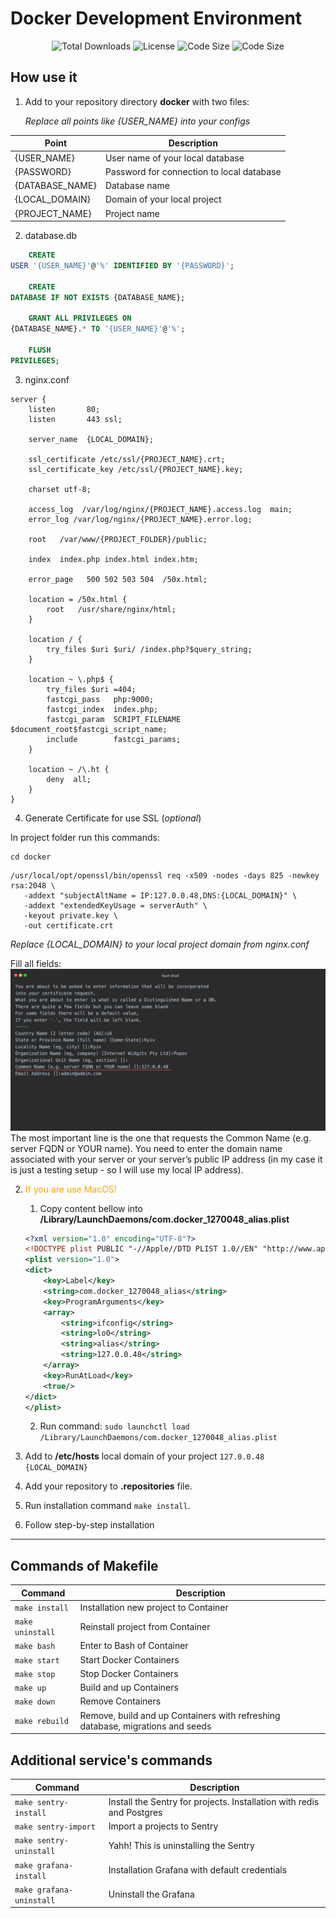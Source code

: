 # Docker Development Environment

<p align="center">
<img src="https://img.shields.io/github/downloads/PopovAleksey/Docker-Development-Environment/total" alt="Total Downloads">
<img src="https://img.shields.io/github/license/PopovAleksey/Docker-Development-Environment" alt="License">
<img src="https://img.shields.io/github/languages/code-size/PopovAleksey/Docker-Development-Environment" alt="Code Size">
<img src="https://img.shields.io/github/v/release/PopovAleksey/Docker-Development-Environment" alt="Code Size">
</p>

## How use it

1. Add to your repository directory **docker** with two files:

   _Replace all points like {USER_NAME} into your configs_

| Point           | Description                               |
|-----------------|-------------------------------------------|
| {USER_NAME}     | User name of your local database          |
| {PASSWORD}      | Password for connection to local database |
| {DATABASE_NAME} | Database name                             |
| {LOCAL_DOMAIN}  | Domain of your local project              |
| {PROJECT_NAME}  | Project name                              |

2. database.db

```sql
    CREATE
USER '{USER_NAME}'@'%' IDENTIFIED BY '{PASSWORD}';
    
    CREATE
DATABASE IF NOT EXISTS {DATABASE_NAME};
    
    GRANT ALL PRIVILEGES ON
{DATABASE_NAME}.* TO '{USER_NAME}'@'%';
    
    FLUSH
PRIVILEGES;
   ```

3. nginx.conf

```apacheconf
server {
    listen       80;
    listen       443 ssl;
    
    server_name  {LOCAL_DOMAIN};
    
    ssl_certificate /etc/ssl/{PROJECT_NAME}.crt;
    ssl_certificate_key /etc/ssl/{PROJECT_NAME}.key;
    
    charset utf-8;
    
    access_log  /var/log/nginx/{PROJECT_NAME}.access.log  main;
    error_log /var/log/nginx/{PROJECT_NAME}.error.log;
    
    root   /var/www/{PROJECT_FOLDER}/public;
    
    index  index.php index.html index.htm;
    
    error_page   500 502 503 504  /50x.html;
    
    location = /50x.html {
        root   /usr/share/nginx/html;
    }
    
    location / {
        try_files $uri $uri/ /index.php?$query_string;
    }
    
    location ~ \.php$ {
        try_files $uri =404;
        fastcgi_pass   php:9000;
        fastcgi_index  index.php;
        fastcgi_param  SCRIPT_FILENAME  $document_root$fastcgi_script_name;
        include        fastcgi_params;
    }
    
    location ~ /\.ht {
        deny  all;
    }
}
```

4. Generate Certificate for use SSL (_optional_)

In project folder run this commands:

   ```shell
   cd docker
   ```

   ```shell
   /usr/local/opt/openssl/bin/openssl req -x509 -nodes -days 825 -newkey rsa:2048 \
      -addext "subjectAltName = IP:127.0.0.48,DNS:{LOCAL_DOMAIN}" \
      -addext "extendedKeyUsage = serverAuth" \
      -keyout private.key \
      -out certificate.crt
   ```

_Replace {LOCAL_DOMAIN} to your local project domain from nginx.conf_

Fill all fields:
![](docs/certificate-info.jpeg)
The most important line is the one that requests the Common Name (e.g. server FQDN or YOUR name). You need to enter the
domain name associated with your server or your server’s public IP address (in my case it is just a testing setup - so I
will use my local IP address).

2. <span style="color:orange">If you are use MacOS!</span>

    1. Copy content bellow into **/Library/LaunchDaemons/com.docker_1270048_alias.plist**

    ```xml
    <?xml version="1.0" encoding="UTF-8"?>
    <!DOCTYPE plist PUBLIC "-//Apple//DTD PLIST 1.0//EN" "http://www.apple.com/DTDs/PropertyList-1.0.dtd">
    <plist version="1.0">
    <dict>
        <key>Label</key>
        <string>com.docker_1270048_alias</string>
        <key>ProgramArguments</key>
        <array>
            <string>ifconfig</string>
            <string>lo0</string>
            <string>alias</string>
            <string>127.0.0.48</string>
        </array>
        <key>RunAtLoad</key>
        <true/>
    </dict>
    </plist>
    ```
    2. Run command: `sudo launchctl load /Library/LaunchDaemons/com.docker_1270048_alias.plist`


3. Add to **/etc/hosts** local domain of your project
   `127.0.0.48 {LOCAL_DOMAIN}`
4. Add your repository to **.repositories** file.
5. Run installation command `make install`.
6. Follow step-by-step installation

---

## Commands of Makefile

| Command          | Description                                                                    |
|------------------|--------------------------------------------------------------------------------|
| `make install`   | Installation new project to Container                                          |
| `make uninstall` | Reinstall project from Container                                               |
| `make bash`      | Enter to Bash of Container                                                     |
| `make start`     | Start Docker Containers                                                        |
| `make stop`      | Stop Docker Containers                                                         |
| `make up`        | Build and up Containers                                                        |
| `make down`      | Remove Containers                                                              |
| `make rebuild`   | Remove, build and up Containers with refreshing database, migrations and seeds |

## Additional service's commands

| Command                      | Description                                                           |
|------------------------------|-----------------------------------------------------------------------|
| `make sentry-install`        | Install the Sentry for projects. Installation with redis and Postgres |
| `make sentry-import`         | Import a projects to Sentry                                           |
| `make sentry-uninstall`      | Yahh! This is uninstalling the Sentry                                 |
| `make grafana-install`       | Installation Grafana with default credentials                         |
| `make grafana-uninstall`     | Uninstall the Grafana                                                 |
